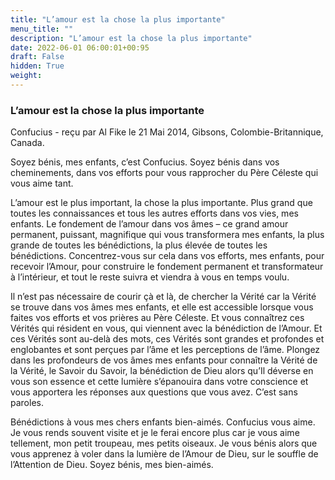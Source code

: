 ```yaml
---
title: "L’amour est la chose la plus importante"
menu_title: ""
description: "L’amour est la chose la plus importante"
date: 2022-06-01 06:00:01+00:95
draft: False
hidden: True
weight:
---
```

### L’amour est la chose la plus importante

Confucius - reçu par Al Fike le 21 Mai 2014, Gibsons, Colombie-Britannique, Canada.

Soyez bénis, mes enfants, c’est Confucius. Soyez bénis dans vos cheminements, dans vos efforts pour vous rapprocher du Père Céleste qui vous aime tant.

L’amour est le plus important, la chose la plus importante. Plus grand que toutes les connaissances et tous les autres efforts dans vos vies, mes enfants. Le fondement de l’amour dans vos âmes – ce grand amour permanent, puissant, magnifique qui vous transformera mes enfants, la plus grande de toutes les bénédictions, la plus élevée de toutes les bénédictions. Concentrez-vous sur cela dans vos efforts, mes enfants, pour recevoir l’Amour, pour construire le fondement permanent et transformateur à l’intérieur, et tout le reste suivra et viendra à vous en temps voulu.

Il n’est pas nécessaire de courir çà et là, de chercher la Vérité car la Vérité se trouve dans vos âmes mes enfants, et elle est accessible lorsque vous faites vos efforts et vos prières au Père Céleste. Et vous connaîtrez ces Vérités qui résident en vous, qui viennent avec la bénédiction de l’Amour. Et ces Vérités sont au-delà des mots, ces Vérités sont grandes et profondes et englobantes et sont perçues par l’âme et les perceptions de l’âme. Plongez dans les profondeurs de vos âmes mes enfants pour connaître la Vérité de la Vérité, le Savoir du Savoir, la bénédiction de Dieu alors qu’Il déverse en vous son essence et cette lumière s’épanouira dans votre conscience et vous apportera les réponses aux questions que vous avez. C’est sans paroles.

Bénédictions à vous mes chers enfants bien-aimés. Confucius vous aime. Je vous rends souvent visite et je le ferai encore plus car je vous aime tellement, mon petit troupeau, mes petits oiseaux. Je vous bénis alors que vous apprenez à voler dans la lumière de l’Amour de Dieu, sur le souffle de l’Attention de Dieu. Soyez bénis, mes bien-aimés.
